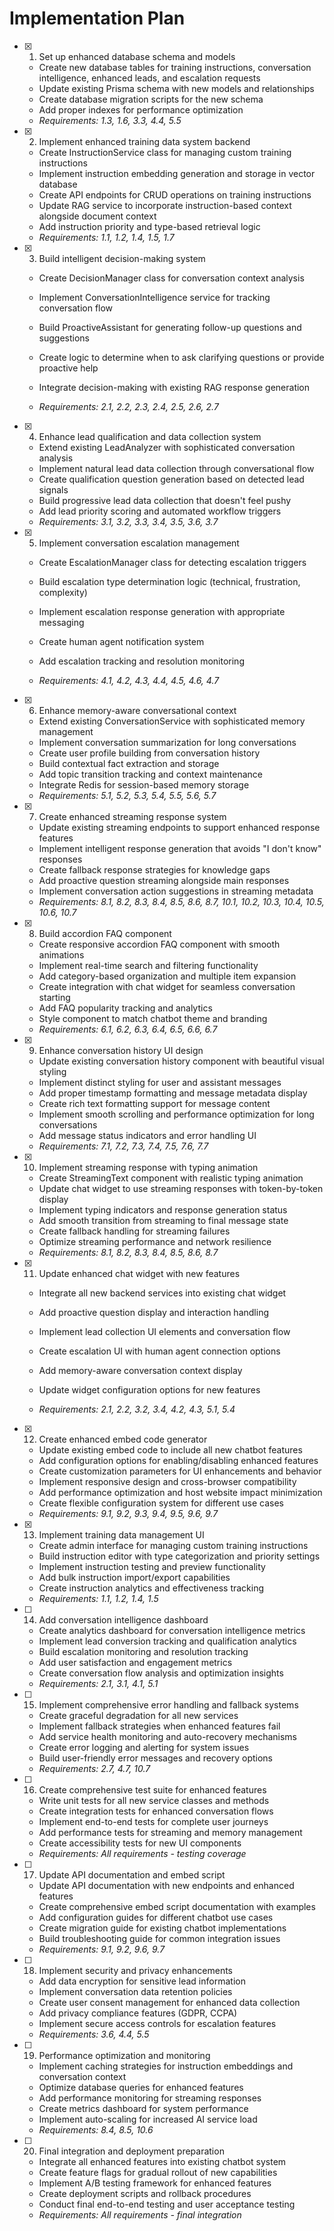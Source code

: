 # Implementation Plan

- [x] 1. Set up enhanced database schema and models

  - Create new database tables for training instructions, conversation intelligence, enhanced leads, and escalation requests
  - Update existing Prisma schema with new models and relationships
  - Create database migration scripts for the new schema
  - Add proper indexes for performance optimization
  - _Requirements: 1.3, 1.6, 3.3, 4.4, 5.5_

- [x] 2. Implement enhanced training data system backend

  - Create InstructionService class for managing custom training instructions
  - Implement instruction embedding generation and storage in vector database
  - Create API endpoints for CRUD operations on training instructions
  - Update RAG service to incorporate instruction-based context alongside document context
  - Add instruction priority and type-based retrieval logic
  - _Requirements: 1.1, 1.2, 1.4, 1.5, 1.7_

- [x] 3. Build intelligent decision-making system

  - Create DecisionManager class for conversation context analysis
  - Implement ConversationIntelligence service for tracking conversation flow
  - Build ProactiveAssistant for generating follow-up questions and suggestions
  - Create logic to determine when to ask clarifying questions or provide proactive help
  - Integrate decision-making with existing RAG response generation

  - _Requirements: 2.1, 2.2, 2.3, 2.4, 2.5, 2.6, 2.7_

- [x] 4. Enhance lead qualification and data collection system

  - Extend existing LeadAnalyzer with sophisticated conversation analysis
  - Implement natural lead data collection through conversational flow
  - Create qualification question generation based on detected lead signals
  - Build progressive lead data collection that doesn't feel pushy
  - Add lead priority scoring and automated workflow triggers
  - _Requirements: 3.1, 3.2, 3.3, 3.4, 3.5, 3.6, 3.7_

- [x] 5. Implement conversation escalation management

  - Create EscalationManager class for detecting escalation triggers
  - Build escalation type determination logic (technical, frustration, complexity)
  - Implement escalation response generation with appropriate messaging
  - Create human agent notification system

  - Add escalation tracking and resolution monitoring
  - _Requirements: 4.1, 4.2, 4.3, 4.4, 4.5, 4.6, 4.7_

- [x] 6. Enhance memory-aware conversational context

  - Extend existing ConversationService with sophisticated memory management
  - Implement conversation summarization for long conversations
  - Create user profile building from conversation history
  - Build contextual fact extraction and storage
  - Add topic transition tracking and context maintenance
  - Integrate Redis for session-based memory storage
  - _Requirements: 5.1, 5.2, 5.3, 5.4, 5.5, 5.6, 5.7_

- [x] 7. Create enhanced streaming response system

  - Update existing streaming endpoints to support enhanced response features
  - Implement intelligent response generation that avoids "I don't know" responses
  - Create fallback response strategies for knowledge gaps
  - Add proactive question streaming alongside main responses
  - Implement conversation action suggestions in streaming metadata
  - _Requirements: 8.1, 8.2, 8.3, 8.4, 8.5, 8.6, 8.7, 10.1, 10.2, 10.3, 10.4, 10.5, 10.6, 10.7_

- [x] 8. Build accordion FAQ component

  - Create responsive accordion FAQ component with smooth animations
  - Implement real-time search and filtering functionality
  - Add category-based organization and multiple item expansion
  - Create integration with chat widget for seamless conversation starting
  - Add FAQ popularity tracking and analytics
  - Style component to match chatbot theme and branding
  - _Requirements: 6.1, 6.2, 6.3, 6.4, 6.5, 6.6, 6.7_

- [x] 9. Enhance conversation history UI design

  - Update existing conversation history component with beautiful visual styling
  - Implement distinct styling for user and assistant messages
  - Add proper timestamp formatting and message metadata display
  - Create rich text formatting support for message content
  - Implement smooth scrolling and performance optimization for long conversations
  - Add message status indicators and error handling UI
  - _Requirements: 7.1, 7.2, 7.3, 7.4, 7.5, 7.6, 7.7_

- [x] 10. Implement streaming response with typing animation

  - Create StreamingText component with realistic typing animation
  - Update chat widget to use streaming responses with token-by-token display
  - Implement typing indicators and response generation status
  - Add smooth transition from streaming to final message state
  - Create fallback handling for streaming failures
  - Optimize streaming performance and network resilience
  - _Requirements: 8.1, 8.2, 8.3, 8.4, 8.5, 8.6, 8.7_

- [x] 11. Update enhanced chat widget with new features

  - Integrate all new backend services into existing chat widget
  - Add proactive question display and interaction handling
  - Implement lead collection UI elements and conversation flow
  - Create escalation UI with human agent connection options

  - Add memory-aware conversation context display
  - Update widget configuration options for new features
  - _Requirements: 2.1, 2.2, 3.2, 3.4, 4.2, 4.3, 5.1, 5.4_

- [x] 12. Create enhanced embed code generator






  - Update existing embed code to include all new chatbot features
  - Add configuration options for enabling/disabling enhanced features
  - Create customization parameters for UI enhancements and behavior
  - Implement responsive design and cross-browser compatibility
  - Add performance optimization and host website impact minimization
  - Create flexible configuration system for different use cases
  - _Requirements: 9.1, 9.2, 9.3, 9.4, 9.5, 9.6, 9.7_

- [x] 13. Implement training data management UI






  - Create admin interface for managing custom training instructions
  - Build instruction editor with type categorization and priority settings
  - Implement instruction testing and preview functionality
  - Add bulk instruction import/export capabilities
  - Create instruction analytics and effectiveness tracking
  - _Requirements: 1.1, 1.2, 1.4, 1.5_

- [ ] 14. Add conversation intelligence dashboard

  - Create analytics dashboard for conversation intelligence metrics
  - Implement lead conversion tracking and qualification analytics
  - Build escalation monitoring and resolution tracking
  - Add user satisfaction and engagement metrics
  - Create conversation flow analysis and optimization insights
  - _Requirements: 2.1, 3.1, 4.1, 5.1_

- [ ] 15. Implement comprehensive error handling and fallback systems

  - Create graceful degradation for all new services
  - Implement fallback strategies when enhanced features fail
  - Add service health monitoring and auto-recovery mechanisms
  - Create error logging and alerting for system issues
  - Build user-friendly error messages and recovery options
  - _Requirements: 2.7, 4.7, 10.7_

- [ ] 16. Create comprehensive test suite for enhanced features

  - Write unit tests for all new service classes and methods
  - Create integration tests for enhanced conversation flows
  - Implement end-to-end tests for complete user journeys
  - Add performance tests for streaming and memory management
  - Create accessibility tests for new UI components
  - _Requirements: All requirements - testing coverage_

- [ ] 17. Update API documentation and embed script

  - Update API documentation with new endpoints and enhanced features
  - Create comprehensive embed script documentation with examples
  - Add configuration guides for different chatbot use cases
  - Create migration guide for existing chatbot implementations
  - Build troubleshooting guide for common integration issues
  - _Requirements: 9.1, 9.2, 9.6, 9.7_

- [ ] 18. Implement security and privacy enhancements

  - Add data encryption for sensitive lead information
  - Implement conversation data retention policies
  - Create user consent management for enhanced data collection
  - Add privacy compliance features (GDPR, CCPA)
  - Implement secure access controls for escalation features
  - _Requirements: 3.6, 4.4, 5.5_

- [ ] 19. Performance optimization and monitoring

  - Implement caching strategies for instruction embeddings and conversation context
  - Optimize database queries for enhanced features
  - Add performance monitoring for streaming responses
  - Create metrics dashboard for system performance
  - Implement auto-scaling for increased AI service load
  - _Requirements: 8.4, 8.5, 10.6_

- [ ] 20. Final integration and deployment preparation
  - Integrate all enhanced features into existing chatbot system
  - Create feature flags for gradual rollout of new capabilities
  - Implement A/B testing framework for enhanced features
  - Create deployment scripts and rollback procedures
  - Conduct final end-to-end testing and user acceptance testing
  - _Requirements: All requirements - final integration_
